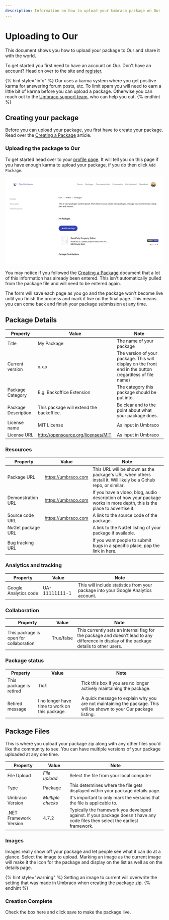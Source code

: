```yaml
---
description: Information on how to upload your Umbraco package on Our
---
```


# Uploading to Our

This document shows you how to upload your package to Our and share it with the world.

To get started you first need to have an account on Our. Don't have an account? Head on over to the site and [register](https://our.umbraco.com/member/Signup).

{% hint style="info" %}
Our uses a karma system where you get positive karma for answering forum posts, etc. To limit spam you will need to earn a little bit of karma before you can upload a package. Otherwise you can reach out to the [Umbraco support team](https://umbraco.com/contact-us/), who can help you out.
{% endhint %}

## Creating your package

Before you can upload your package, you first have to create your package. Read over the [Creating a Package](creating-a-package.md) article.

### Uploading the package to Our

To get started head over to your [profile page](https://our.umbraco.com/member/profile/). It will tell you on this page if you have enough karma to upload your package, if you do then click `Add Package`.

![Your packages profile page](../../../../11/umbraco-cms/extending/packages/images/PackagesPage.png)

You may notice if you followed the [Creating a Package](creating-a-package.md) document that a lot of this information has already been entered. This isn't automatically pulled from the package file and will need to be entered again.

The form will save each page as you go and the package won't become live until you finish the process and mark it live on the final page. This means you can come back and finish your package submission at any time.

## Package Details

| Property            | Value                                    | Note                                                                                                    |
| ------------------- | ---------------------------------------- | ------------------------------------------------------------------------------------------------------- |
| Title               | My Package                               | The name of your package                                                                                |
| Current version     | x.x.x                                    | The version of your package. This will display on the front end in the button (regardless of file name) |
| Package Category    | E.g. Backoffice Extension                | The category this package should be put into.                                                           |
| Package Description | This package will extend the backoffice. | Be clear and to the point about what your package does.                                                 |
| License name        | MIT License                              | As input in Umbraco                                                                                     |
| License URL         | http://opensource.org/licenses/MIT       | As input in Umbraco                                                                                     |

### Resources

| Property          | Value               | Note                                                                                                                     |
| ----------------- | ------------------- | ------------------------------------------------------------------------------------------------------------------------ |
| Package URL       | https://umbraco.com | This URL will be shown as the package's URL when others install it. Will likely be a Github repo, or similar.            |
| Demonstration URL | https://umbraco.com | If you have a video, blog, audio description of how your package works in more depth, this is the place to advertise it. |
| Source code URL   | https://umbraco.com | A link to the source code of the package.                                                                                |
| NuGet package URL |                     | A link to the NuGet listing of your package if available.                                                                |
| Bug tracking URL  |                     | If you want people to submit bugs in a specific place, pop the link in here.                                             |

### Analytics and tracking

| Property              | Value         | Note                                                                               |
| --------------------- | ------------- | ---------------------------------------------------------------------------------- |
| Google Analytics code | UA-11111111-1 | This will include statistics from your package into your Google Analytics account. |

### Collaboration

| Property                               | Value      | Note                                                                                                                                      |
| -------------------------------------- | ---------- | ----------------------------------------------------------------------------------------------------------------------------------------- |
| This package is open for collaboration | True/false | This currently sets an internal flag for the package and doesn't lead to any difference in display of the package details to other users. |

### Package status

| Property                | Value                                          | Note                                                                                                                |
| ----------------------- | ---------------------------------------------- | ------------------------------------------------------------------------------------------------------------------- |
| This package is retired | _Tick_                                         | Tick this box if you are no longer actively maintaining the package.                                                |
| Retired message         | I no longer have time to work on this package. | A quick message to explain why you are not maintaining the package. This will be shown to your Our package listing. |

## Package Files

This is where you upload your package zip along with any other files you'd like the community to see. You can have multiple versions of your package uploaded at any one time.

| Property               | Value             | Note                                                                                                                           |
| ---------------------- | ----------------- | ------------------------------------------------------------------------------------------------------------------------------ |
| File Upload            | _File upload_     | Select the file from your local computer                                                                                       |
| Type                   | Package           | This determines where the file gets displayed within your package details page.                                                |
| Umbraco Version        | _Multiple checks_ | It's important to only mark the versions that the file is applicable to.                                                       |
| .NET Framework Version | 4.7.2             | Typically the framework you developed against. If your package doesn't have any code files then select the earliest framework. |

### Images

Images really show off your package and let people see what it can do at a glance. Select the image to upload. Marking an image as the current image will make it the icon for the package and display on the list as well as on the details page.

{% hint style="warning" %}
Setting an image to current will overwrite the setting that was made in Umbraco when creating the package zip.
{% endhint %}

### Creation Complete

Check the box here and click save to make the package live.
